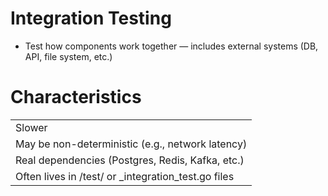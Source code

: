 # Integration Testing
- Test how components work together — includes external systems (DB, API, file system, etc.)

# Characteristics

|                                                     |
|-----------------------------------------------------|
| Slower                                              |
| May be non-deterministic (e.g., network latency)    |
| Real dependencies (Postgres, Redis, Kafka, etc.)    |
| Often lives in /test/ or _integration_test.go files |

